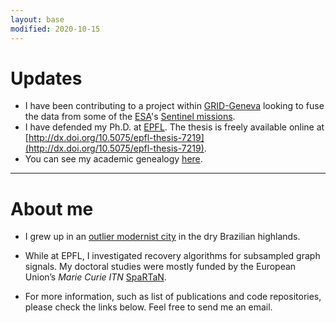 ```yaml
---
layout: base
modified: 2020-10-15
---
```


# Updates

- I have been contributing to a project within [GRID-Geneva](https://unepgrid.ch/en) looking to fuse the data from some of the [ESA](https://www.esa.int/)'s [Sentinel missions](https://sentinel.esa.int/web/sentinel/missions).
- I have defended my Ph.D. at [EPFL][epfl]. The thesis is freely available online at [http://dx.doi.org/10.5075/epfl-thesis-7219](http://dx.doi.org/10.5075/epfl-thesis-7219).
- You can see my academic genealogy <a href="{{ site.baseurl }}/downloads/academic genealogy rodrigo c g pena.pdf">here</a>.

---

# About me

- I grew up in an [outlier modernist city][brasilia] in the dry Brazilian highlands.

- While at EPFL, I investigated recovery algorithms for subsampled graph signals. My doctoral studies were mostly funded by the European Union’s *Marie Curie ITN* [SpaRTaN][spartan].

- For more information, such as list of publications and code repositories, please check the links below. Feel free to send me an email.

[spartan]: http://www.spartan-itn.eu/#0
[brasilia]: https://en.wikipedia.org/wiki/Bras%C3%ADlia
[epfl]: https://www.epfl.ch/en/